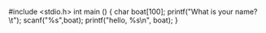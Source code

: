 #include <stdio.h>
int main ()
{
   char boat[100];
   printf("What is your name?\t");
   scanf("%s",boat);
    printf("hello, %s\n", boat);
}


